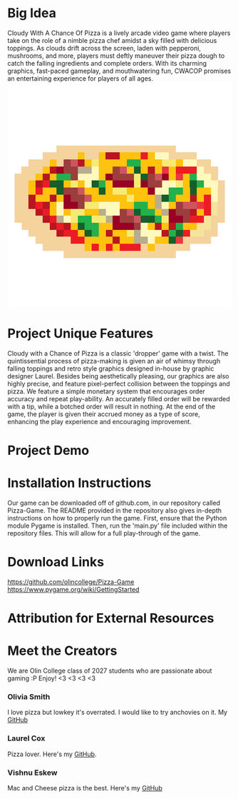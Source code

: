 # Big Idea
Cloudy With A Chance Of Pizza is a lively arcade video game where players take on the role of a nimble pizza chef amidst a sky filled with delicious toppings. As clouds drift across the screen, laden with pepperoni, mushrooms, and more, players must deftly maneuver their pizza dough to catch the falling ingredients and complete orders. With its charming graphics, fast-paced gameplay, and mouthwatering fun, CWACOP promises an entertaining experience for players of all ages.
![Pizza graphic](/assets/img/full_pizza.png)

# Project Unique Features
Cloudy with a Chance of Pizza is a classic 'dropper' game with a twist. The quintissential process of pizza-making is given an air of whimsy through falling toppings and retro style graphics designed in-house by graphic designer Laurel. Besides being aesthetically pleasing, our graphics are also highly precise, and feature pixel-perfect collision between the toppings and pizza. We feature a simple monetary system that encourages order accuracy and repeat play-ability. An accurately filled order will be rewarded with a tip, while a botched order will result in nothing. At the end of the game, the player is given their accrued money as a type of score, enhancing the play experience and encouraging improvement.

# Project Demo

# Installation Instructions
Our game can be downloaded off of github.com, in our repository called Pizza-Game. The README provided in the repository also gives in-depth instructions on how to properly run the game. First, ensure that the Python module Pygame is installed. Then, run the 'main.py' file included within the repository files. This will allow for a full play-through of the game. 

# Download Links
https://github.com/olincollege/Pizza-Game
https://www.pygame.org/wiki/GettingStarted

# Attribution for External Resources

# Meet the Creators
We are Olin College class of 2027 students who are passionate about gaming :P
Enjoy! <3 <3 <3 <3
### Olivia Smith
I love pizza but lowkey it's overrated. I would like to try anchovies on it. 
My [GitHub](https://github.com/olivia-04)
### Laurel Cox
Pizza lover. Here's my [GitHub](https://github.com/coxlaurel).
### Vishnu Eskew
Mac and Cheese pizza is the best. Here's my [GitHub](https://github.com/veskew)